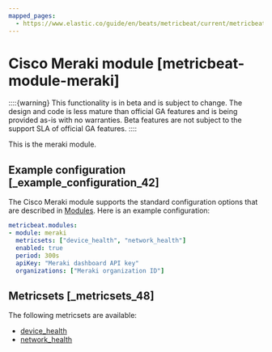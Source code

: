 ```yaml
---
mapped_pages:
  - https://www.elastic.co/guide/en/beats/metricbeat/current/metricbeat-module-meraki.html
---
```


# Cisco Meraki module [metricbeat-module-meraki]

::::{warning}
This functionality is in beta and is subject to change. The design and code is less mature than official GA features and is being provided as-is with no warranties. Beta features are not subject to the support SLA of official GA features.
::::


This is the meraki module.


## Example configuration [_example_configuration_42]

The Cisco Meraki module supports the standard configuration options that are described in [Modules](/reference/metricbeat/configuration-metricbeat.md). Here is an example configuration:

```yaml
metricbeat.modules:
- module: meraki
  metricsets: ["device_health", "network_health"]
  enabled: true
  period: 300s
  apiKey: "Meraki dashboard API key"
  organizations: ["Meraki organization ID"]
```


## Metricsets [_metricsets_48]

The following metricsets are available:

* [device_health](/reference/metricbeat/metricbeat-metricset-meraki-device_health.md)
* [network_health](/reference/metricbeat/metricbeat-metricset-meraki-network_health.md)


